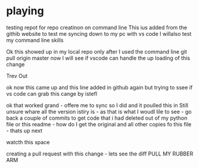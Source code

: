 # playing
testing repot for repo creatinon on command line
This ius added from the githib website to test me syncing down to my pc with vs code
I willalso test my command line skills

Ok this showed up in my local repo only after I used the command line
git pull origin master
 now I will see if vscode can handle the up loading of this change

 Trev Out

ok now this came up and this line added in github again but trying to ssee if vs code can grab this cange by istefl

ok that worked grand - offere me to sync so I did and it poulled this in
Still unsure whare all the version istiry is - as that is what I woudl lile to see - go back a couple of commits to get code that i had deleted out of my python file
 or this readme - how do I get the original and all other copies fo this file - thats up next

 watcth this space

 creating a pull request with this change - lets see the diff
 PULL MY RUBBER ARM
